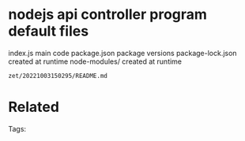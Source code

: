 # nodejs api controller program default files
index.js             main code
package.json         package versions
package-lock.json    created at runtime
node-modules/        created at runtime

` zet/20221003150295/README.md `

# Related


Tags:

    
